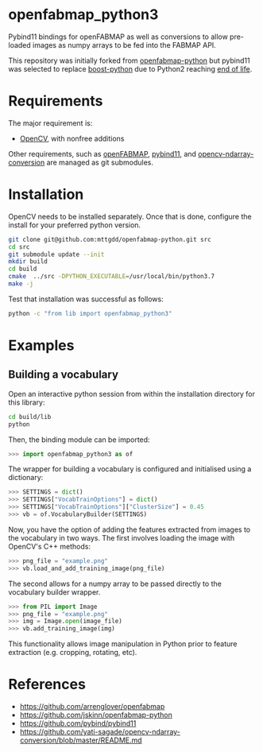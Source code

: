 # openfabmap_python3

Pybind11 bindings for openFABMAP as well as conversions to allow pre-loaded images as numpy arrays to be fed into the FABMAP API.

This repository was initially forked from [openfabmap-python](<https://github.com/jskinn/openfabmap-python>) but pybind11 was selected to replace [boost-python](https://github.com/boostorg/python) due to Python2 reaching [end of life](https://legacy.python.org/dev/peps/pep-0373/).

# Requirements

The major requirement is:

* [OpenCV](https://github.com/opencv/opencv), with nonfree additions

Other requirements, such as [openFABMAP](https://github.com/arrenglover/openfabmap), [pybind11](https://github.com/pybind/pybind11), and [opencv-ndarray-conversion](https://github.com/yati-sagade/opencv-ndarray-conversion/blob/master/README.md) are managed as git submodules.

# Installation

OpenCV needs to be installed separately. Once that is done, configure the install for your preferred python version.

```bash
git clone git@github.com:mttgdd/openfabmap-python.git src
cd src
git submodule update --init
mkdir build
cd build
cmake  ../src -DPYTHON_EXECUTABLE=/usr/local/bin/python3.7
make -j
```

Test that installation was successful as follows:

```bash
python -c "from lib import openfabmap_python3"
```

# Examples

## Building a vocabulary

Open an interactive python session from within the installation directory for this library:

```bash
cd build/lib
python
```

Then, the binding module can be imported:

```python
>>> import openfabmap_python3 as of
```

The wrapper for building a vocabulary is configured and initialised using a dictionary:

```python
>>> SETTINGS = dict()
>>> SETTINGS["VocabTrainOptions"] = dict()
>>> SETTINGS["VocabTrainOptions"]["ClusterSize"] = 0.45
>>> vb = of.VocabularyBuilder(SETTINGS)
```

Now, you have the option of adding the features extracted from images to the vocabulary in two ways. The first involves loading the image with OpenCV's C++ methods:

```python
>>> png_file = "example.png"
>>> vb.load_and_add_training_image(png_file)
```

The second allows for a numpy array to be passed directly to the vocabulary builder wrapper. 

```python
>>> from PIL import Image
>>> png_file = "example.png"
>>> img = Image.open(image_file)
>>> vb.add_training_image(img)
```

This functionality allows image manipulation in Python prior to feature extraction (e.g. cropping, rotating, etc).

# References

* <https://github.com/arrenglover/openfabmap>
* <https://github.com/jskinn/openfabmap-python>
* <https://github.com/pybind/pybind11>
* <https://github.com/yati-sagade/opencv-ndarray-conversion/blob/master/README.md>

